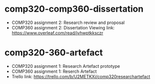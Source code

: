 # comp320-comp360-dissertation
* COMP320 assignment 2: Research review and proposal
* COMP360 assignment 2: Dissertation
Viewing link: https://www.overleaf.com/read/jvhwptkksczr

# comp320-360-artefact
* COMP320 assignment 1: Research Artefact prototype
* COMP360 assignment 1: Reserch Artefact
* Trello link: https://trello.com/b/U2METKXi/comp320researchartefact
